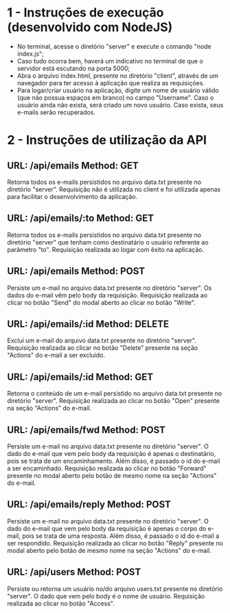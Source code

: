 # 1 - Instruções de execução (desenvolvido com NodeJS)
- No terminal, acesse o diretório "server" e execute o comando "node index.js";
- Caso tudo ocorra bem, haverá um indicativo no terminal de que o servidor está escutando na porta 5000;
- Abra o arquivo index.html, presente no diretório "client", através de um navegador para ter acesso à aplicação que realiza as requisições.
- Para logar/criar usuário na aplicação, digite um nome de usuário válido (que não possua espaços em branco) no campo "Username". Caso o usuário ainda não exista, será criado um novo usuário. Caso exista, seus e-mails serão recuperados.
	
# 2 - Instruções de utilização da API

 ## URL: /api/emails	 Method: GET
 Retorna todos os e-mails persistidos no arquivo data.txt presente no diretório "server". Requisição não é utilizada no client e foi utilizada apenas para facilitar o desenvolvimento da aplicação.
 
 ## URL: /api/emails/:to	 Method: GET
 Retorna todos os e-mails persistidos no arquivo data.txt presente no diretório "server" que tenham como destinatário o usuário referente ao parâmetro "to". Requisição realizada ao logar com êxito na aplicação.
 
 ## URL: /api/emails	 Method: POST
 Persiste um e-mail no arquivo data.txt presente no diretório "server". Os dados do e-mail vêm pelo body da requisição. Requisição realizada ao clicar no botão "Send" do modal aberto ao clicar no botão "Write".

 ## URL: /api/emails/:id	 Method: DELETE
 Exclui um e-mail do arquivo data.txt presente no diretório "server". Requisição realizada ao clicar no botão "Delete" presente na seção "Actions" do e-mail a ser excluído.
 
 ## URL: /api/emails/:id	 Method: GET
 Retorna o conteúdo de um e-mail persistido no arquivo data.txt presente no diretório "server". Requisição realizada ao clicar no botão "Open" presente na seção "Actions" do e-mail.
 
 ## URL: /api/emails/fwd	 Method: POST
 Persiste um e-mail no arquivo data.txt presente no diretório "server". O dado do e-mail que vem pelo body da requisição é apenas o destinatário, pois se trata de um encaminhamento. Além disso, é passado o id do e-mail a ser encaminhado. Requisição realizada ao clicar no botão "Forward" presente no modal aberto pelo botão de mesmo nome na seção "Actions" do e-mail.

 ## URL: /api/emails/reply	 Method: POST
 Persiste um e-mail no arquivo data.txt presente no diretório "server". O dado do e-mail que vem pelo body da requisição é apenas o corpo do e-mail, pois se trata de uma resposta. Além disso, é passado o id do e-mail a ser respondido. Requisição realizada ao clicar no botão "Reply" presente no modal aberto pelo botão de mesmo nome na seção "Actions" do e-mail.
 
 ## URL: /api/users	 Method: POST
 Persiste ou retorna um usuário no/do arquivo users.txt presente no diretório "server". O dado que vem pelo body é o nome de usuário. Requisição realizada ao clicar no botão "Access".

